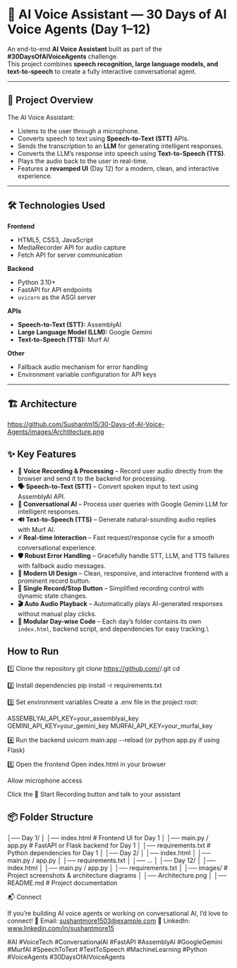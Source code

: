 # 🎤 AI Voice Assistant — 30 Days of AI Voice Agents (Day 1–12)

An end-to-end **AI Voice Assistant** built as part of the **#30DaysOfAIVoiceAgents** challenge.  
This project combines **speech recognition, large language models, and text-to-speech** to create a fully interactive conversational agent.

---

## 📌 Project Overview

The AI Voice Assistant:
- Listens to the user through a microphone.
- Converts speech to text using **Speech-to-Text (STT)** APIs.
- Sends the transcription to an **LLM** for generating intelligent responses.
- Converts the LLM’s response into speech using **Text-to-Speech (TTS)**.
- Plays the audio back to the user in real-time.
- Features a **revamped UI** (Day 12) for a modern, clean, and interactive experience.

---

## 🛠️ Technologies Used

**Frontend**
- HTML5, CSS3, JavaScript
- MediaRecorder API for audio capture
- Fetch API for server communication

**Backend**
- Python 3.10+
- FastAPI for API endpoints
- `uvicorn` as the ASGI server

**APIs**
- **Speech-to-Text (STT):** AssemblyAI
- **Large Language Model (LLM):** Google Gemini
- **Text-to-Speech (TTS):** Murf AI

**Other**
- Fallback audio mechanism for error handling
- Environment variable configuration for API keys

---

## 🏗️ Architecture

https://github.com/Sushantm15/30-Days-of-AI-Voice-Agents/images/Archtitecture.png

## ✨ Key Features

- **🎤 Voice Recording & Processing** – Record user audio directly from the browser and send it to the backend for processing.
- **🗣️ Speech-to-Text (STT)** – Convert spoken input to text using AssemblyAI API.
- **💬 Conversational AI** – Process user queries with Google Gemini LLM for intelligent responses.
- **🔊 Text-to-Speech (TTS)** – Generate natural-sounding audio replies with Murf AI.
- **⚡ Real-time Interaction** – Fast request/response cycle for a smooth conversational experience.
- **🛡️ Robust Error Handling** – Gracefully handle STT, LLM, and TTS failures with fallback audio messages.
- **🎨 Modern UI Design** – Clean, responsive, and interactive frontend with a prominent record button.
- **🔄 Single Record/Stop Button** – Simplified recording control with dynamic state changes.
- **🎬 Auto Audio Playback** – Automatically plays AI-generated responses without manual play clicks.
- **📂 Modular Day-wise Code** – Each day’s folder contains its own `index.html`, backend script, and dependencies for easy tracking.\
  
## How to Run

1️⃣ Clone the repository
git clone https://github.com/<your-username>/<your-repo>.git
cd <your-repo>

2️⃣ Install dependencies
pip install -r requirements.txt

3️⃣ Set environment variables
Create a .env file in the project root:

ASSEMBLYAI_API_KEY=your_assemblyai_key
GEMINI_API_KEY=your_gemini_key
MURFAI_API_KEY=your_murfai_key

4️⃣ Run the backend
uvicorn main:app --reload
(or python app.py if using Flask)

5️⃣ Open the frontend
Open index.html in your browser

Allow microphone access

Click the 🎤 Start Recording button and talk to your assistant


## 📦 Folder Structure


│── Day 1/
│ │── index.html # Frontend UI for Day 1
│ │── main.py / app.py # FastAPI or Flask backend for Day 1
│ │── requirements.txt # Python dependencies for Day 1
│
│── Day 2/
│ │── index.html
│ │── main.py / app.py
│ │── requirements.txt
│
│── ...
│
│── Day 12/
│ │── index.html
│ │── main.py / app.py
│ │── requirements.txt
│
│── images/ # Project screenshots & architecture diagrams
│ │── Architecture.png
│
│── README.md # Project documentation


📬 Connect

If you’re building AI voice agents or working on conversational AI, I’d love to connect!
📧 Email: sushantmore1503@example.com
🔗 LinkedIn: www.linkedin.com/in/sushantmore15

#AI #VoiceTech #ConversationalAI #FastAPI #AssemblyAI #GoogleGemini #MurfAI #SpeechToText #TextToSpeech #MachineLearning #Python #VoiceAgents #30DaysOfAIVoiceAgents
